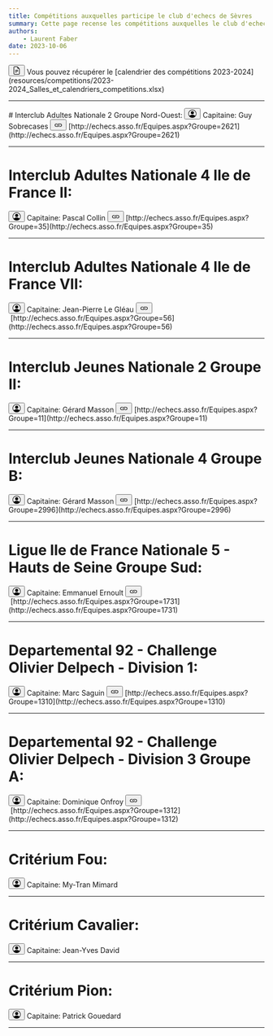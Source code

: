 ```yaml
---
title: Compétitions auxquelles participe le club d'echecs de Sèvres
summary: Cette page recense les compétitions auxquelles le club d'echecs de Sèvres est inscrit, et donne les informations nécessaires aux joueurs des différentes équipes
authors:
    - Laurent Faber
date: 2023-10-06
---
```

<button type="button" class="btn btn-primary">
<svg xmlns="http://www.w3.org/2000/svg" width="16" height="16" fill="currentColor" class="bi bi-file-earmark-text" viewBox="0 0 16 16">
  <path d="M5.5 7a.5.5 0 0 0 0 1h5a.5.5 0 0 0 0-1h-5zM5 9.5a.5.5 0 0 1 .5-.5h5a.5.5 0 0 1 0 1h-5a.5.5 0 0 1-.5-.5zm0 2a.5.5 0 0 1 .5-.5h2a.5.5 0 0 1 0 1h-2a.5.5 0 0 1-.5-.5z"/>
  <path d="M9.5 0H4a2 2 0 0 0-2 2v12a2 2 0 0 0 2 2h8a2 2 0 0 0 2-2V4.5L9.5 0zm0 1v2A1.5 1.5 0 0 0 11 4.5h2V14a1 1 0 0 1-1 1H4a1 1 0 0 1-1-1V2a1 1 0 0 1 1-1h5.5z"/>
</svg>
</button>&nbsp;Vous pouvez récupérer le [calendrier des compétitions 2023-2024](resources/competitions/2023-2024_Salles_et_calendriers_competitions.xlsx)
<hr/>
# Interclub Adultes Nationale 2 Groupe Nord-Ouest:

<button type="button" class="btn btn-primary">
<svg xmlns="http://www.w3.org/2000/svg" width="16" height="16" fill="currentColor" class="bi bi-person-circle" viewBox="0 0 16 16">
  <path d="M11 6a3 3 0 1 1-6 0 3 3 0 0 1 6 0z"/>
  <path fill-rule="evenodd" d="M0 8a8 8 0 1 1 16 0A8 8 0 0 1 0 8zm8-7a7 7 0 0 0-5.468 11.37C3.242 11.226 4.805 10 8 10s4.757 1.225 5.468 2.37A7 7 0 0 0 8 1z"/>
</svg>
</button>&nbsp;Capitaine: Guy Sobrecases

<button type="button" class="btn btn-primary">
<svg xmlns="http://www.w3.org/2000/svg" width="16" height="16" fill="currentColor" class="bi bi-link" viewBox="0 0 16 16">
  <path d="M6.354 5.5H4a3 3 0 0 0 0 6h3a3 3 0 0 0 2.83-4H9c-.086 0-.17.01-.25.031A2 2 0 0 1 7 10.5H4a2 2 0 1 1 0-4h1.535c.218-.376.495-.714.82-1z"/>
  <path d="M9 5.5a3 3 0 0 0-2.83 4h1.098A2 2 0 0 1 9 6.5h3a2 2 0 1 1 0 4h-1.535a4.02 4.02 0 0 1-.82 1H12a3 3 0 1 0 0-6H9z"/>
</svg></button>&nbsp;[http://echecs.asso.fr/Equipes.aspx?Groupe=2621](http://echecs.asso.fr/Equipes.aspx?Groupe=2621)
<hr/>

# Interclub Adultes Nationale 4 Ile de France II:

<button type="button" class="btn btn-primary">
<svg xmlns="http://www.w3.org/2000/svg" width="16" height="16" fill="currentColor" class="bi bi-person-circle" viewBox="0 0 16 16">
  <path d="M11 6a3 3 0 1 1-6 0 3 3 0 0 1 6 0z"/>
  <path fill-rule="evenodd" d="M0 8a8 8 0 1 1 16 0A8 8 0 0 1 0 8zm8-7a7 7 0 0 0-5.468 11.37C3.242 11.226 4.805 10 8 10s4.757 1.225 5.468 2.37A7 7 0 0 0 8 1z"/>
</svg>
</button>&nbsp;Capitaine: Pascal Collin

<button type="button" class="btn btn-primary">
<svg xmlns="http://www.w3.org/2000/svg" width="16" height="16" fill="currentColor" class="bi bi-link" viewBox="0 0 16 16">
  <path d="M6.354 5.5H4a3 3 0 0 0 0 6h3a3 3 0 0 0 2.83-4H9c-.086 0-.17.01-.25.031A2 2 0 0 1 7 10.5H4a2 2 0 1 1 0-4h1.535c.218-.376.495-.714.82-1z"/>
  <path d="M9 5.5a3 3 0 0 0-2.83 4h1.098A2 2 0 0 1 9 6.5h3a2 2 0 1 1 0 4h-1.535a4.02 4.02 0 0 1-.82 1H12a3 3 0 1 0 0-6H9z"/>
</svg></button>&nbsp;[http://echecs.asso.fr/Equipes.aspx?Groupe=35](http://echecs.asso.fr/Equipes.aspx?Groupe=35)
<hr/>

# Interclub Adultes Nationale 4 Ile de France VII:

<button type="button" class="btn btn-primary">
<svg xmlns="http://www.w3.org/2000/svg" width="16" height="16" fill="currentColor" class="bi bi-person-circle" viewBox="0 0 16 16">
  <path d="M11 6a3 3 0 1 1-6 0 3 3 0 0 1 6 0z"/>
  <path fill-rule="evenodd" d="M0 8a8 8 0 1 1 16 0A8 8 0 0 1 0 8zm8-7a7 7 0 0 0-5.468 11.37C3.242 11.226 4.805 10 8 10s4.757 1.225 5.468 2.37A7 7 0 0 0 8 1z"/>
</svg>
</button>&nbsp;Capitaine: Jean-Pierre Le Gléau

<button type="button" class="btn btn-primary">
<svg xmlns="http://www.w3.org/2000/svg" width="16" height="16" fill="currentColor" class="bi bi-link" viewBox="0 0 16 16">
  <path d="M6.354 5.5H4a3 3 0 0 0 0 6h3a3 3 0 0 0 2.83-4H9c-.086 0-.17.01-.25.031A2 2 0 0 1 7 10.5H4a2 2 0 1 1 0-4h1.535c.218-.376.495-.714.82-1z"/>
  <path d="M9 5.5a3 3 0 0 0-2.83 4h1.098A2 2 0 0 1 9 6.5h3a2 2 0 1 1 0 4h-1.535a4.02 4.02 0 0 1-.82 1H12a3 3 0 1 0 0-6H9z"/>
</svg></button>&nbsp;[http://echecs.asso.fr/Equipes.aspx?Groupe=56](http://echecs.asso.fr/Equipes.aspx?Groupe=56)
<hr/>

# Interclub Jeunes Nationale 2 Groupe II:

<button type="button" class="btn btn-primary">
<svg xmlns="http://www.w3.org/2000/svg" width="16" height="16" fill="currentColor" class="bi bi-person-circle" viewBox="0 0 16 16">
  <path d="M11 6a3 3 0 1 1-6 0 3 3 0 0 1 6 0z"/>
  <path fill-rule="evenodd" d="M0 8a8 8 0 1 1 16 0A8 8 0 0 1 0 8zm8-7a7 7 0 0 0-5.468 11.37C3.242 11.226 4.805 10 8 10s4.757 1.225 5.468 2.37A7 7 0 0 0 8 1z"/>
</svg>
</button>&nbsp;Capitaine: Gérard Masson

<button type="button" class="btn btn-primary">
<svg xmlns="http://www.w3.org/2000/svg" width="16" height="16" fill="currentColor" class="bi bi-link" viewBox="0 0 16 16">
  <path d="M6.354 5.5H4a3 3 0 0 0 0 6h3a3 3 0 0 0 2.83-4H9c-.086 0-.17.01-.25.031A2 2 0 0 1 7 10.5H4a2 2 0 1 1 0-4h1.535c.218-.376.495-.714.82-1z"/>
  <path d="M9 5.5a3 3 0 0 0-2.83 4h1.098A2 2 0 0 1 9 6.5h3a2 2 0 1 1 0 4h-1.535a4.02 4.02 0 0 1-.82 1H12a3 3 0 1 0 0-6H9z"/>
</svg></button>&nbsp;[http://echecs.asso.fr/Equipes.aspx?Groupe=11](http://echecs.asso.fr/Equipes.aspx?Groupe=11)
<hr/>

# Interclub Jeunes Nationale 4 Groupe B:

<button type="button" class="btn btn-primary">
<svg xmlns="http://www.w3.org/2000/svg" width="16" height="16" fill="currentColor" class="bi bi-person-circle" viewBox="0 0 16 16">
  <path d="M11 6a3 3 0 1 1-6 0 3 3 0 0 1 6 0z"/>
  <path fill-rule="evenodd" d="M0 8a8 8 0 1 1 16 0A8 8 0 0 1 0 8zm8-7a7 7 0 0 0-5.468 11.37C3.242 11.226 4.805 10 8 10s4.757 1.225 5.468 2.37A7 7 0 0 0 8 1z"/>
</svg>
</button>&nbsp;Capitaine: Gérard Masson

<button type="button" class="btn btn-primary">
<svg xmlns="http://www.w3.org/2000/svg" width="16" height="16" fill="currentColor" class="bi bi-link" viewBox="0 0 16 16">
  <path d="M6.354 5.5H4a3 3 0 0 0 0 6h3a3 3 0 0 0 2.83-4H9c-.086 0-.17.01-.25.031A2 2 0 0 1 7 10.5H4a2 2 0 1 1 0-4h1.535c.218-.376.495-.714.82-1z"/>
  <path d="M9 5.5a3 3 0 0 0-2.83 4h1.098A2 2 0 0 1 9 6.5h3a2 2 0 1 1 0 4h-1.535a4.02 4.02 0 0 1-.82 1H12a3 3 0 1 0 0-6H9z"/>
</svg></button>&nbsp;[http://echecs.asso.fr/Equipes.aspx?Groupe=2996](http://echecs.asso.fr/Equipes.aspx?Groupe=2996)
<hr/>

# Ligue Ile de France Nationale 5 - Hauts de Seine Groupe Sud:

<button type="button" class="btn btn-primary">
<svg xmlns="http://www.w3.org/2000/svg" width="16" height="16" fill="currentColor" class="bi bi-person-circle" viewBox="0 0 16 16">
  <path d="M11 6a3 3 0 1 1-6 0 3 3 0 0 1 6 0z"/>
  <path fill-rule="evenodd" d="M0 8a8 8 0 1 1 16 0A8 8 0 0 1 0 8zm8-7a7 7 0 0 0-5.468 11.37C3.242 11.226 4.805 10 8 10s4.757 1.225 5.468 2.37A7 7 0 0 0 8 1z"/>
</svg>
</button>&nbsp;Capitaine: Emmanuel Ernoult

<button type="button" class="btn btn-primary">
<svg xmlns="http://www.w3.org/2000/svg" width="16" height="16" fill="currentColor" class="bi bi-link" viewBox="0 0 16 16">
  <path d="M6.354 5.5H4a3 3 0 0 0 0 6h3a3 3 0 0 0 2.83-4H9c-.086 0-.17.01-.25.031A2 2 0 0 1 7 10.5H4a2 2 0 1 1 0-4h1.535c.218-.376.495-.714.82-1z"/>
  <path d="M9 5.5a3 3 0 0 0-2.83 4h1.098A2 2 0 0 1 9 6.5h3a2 2 0 1 1 0 4h-1.535a4.02 4.02 0 0 1-.82 1H12a3 3 0 1 0 0-6H9z"/>
</svg></button>&nbsp;[http://echecs.asso.fr/Equipes.aspx?Groupe=1731](http://echecs.asso.fr/Equipes.aspx?Groupe=1731)
<hr/>

# Departemental 92 - Challenge Olivier Delpech - Division 1:

<button type="button" class="btn btn-primary">
<svg xmlns="http://www.w3.org/2000/svg" width="16" height="16" fill="currentColor" class="bi bi-person-circle" viewBox="0 0 16 16">
  <path d="M11 6a3 3 0 1 1-6 0 3 3 0 0 1 6 0z"/>
  <path fill-rule="evenodd" d="M0 8a8 8 0 1 1 16 0A8 8 0 0 1 0 8zm8-7a7 7 0 0 0-5.468 11.37C3.242 11.226 4.805 10 8 10s4.757 1.225 5.468 2.37A7 7 0 0 0 8 1z"/>
</svg>
</button>&nbsp;Capitaine: Marc Saguin

<button type="button" class="btn btn-primary">
<svg xmlns="http://www.w3.org/2000/svg" width="16" height="16" fill="currentColor" class="bi bi-link" viewBox="0 0 16 16">
  <path d="M6.354 5.5H4a3 3 0 0 0 0 6h3a3 3 0 0 0 2.83-4H9c-.086 0-.17.01-.25.031A2 2 0 0 1 7 10.5H4a2 2 0 1 1 0-4h1.535c.218-.376.495-.714.82-1z"/>
  <path d="M9 5.5a3 3 0 0 0-2.83 4h1.098A2 2 0 0 1 9 6.5h3a2 2 0 1 1 0 4h-1.535a4.02 4.02 0 0 1-.82 1H12a3 3 0 1 0 0-6H9z"/>
</svg></button>&nbsp;[http://echecs.asso.fr/Equipes.aspx?Groupe=1310](http://echecs.asso.fr/Equipes.aspx?Groupe=1310)
<hr/>

# Departemental 92 - Challenge Olivier Delpech - Division 3 Groupe A:

<button type="button" class="btn btn-primary">
<svg xmlns="http://www.w3.org/2000/svg" width="16" height="16" fill="currentColor" class="bi bi-person-circle" viewBox="0 0 16 16">
  <path d="M11 6a3 3 0 1 1-6 0 3 3 0 0 1 6 0z"/>
  <path fill-rule="evenodd" d="M0 8a8 8 0 1 1 16 0A8 8 0 0 1 0 8zm8-7a7 7 0 0 0-5.468 11.37C3.242 11.226 4.805 10 8 10s4.757 1.225 5.468 2.37A7 7 0 0 0 8 1z"/>
</svg>
</button>&nbsp;Capitaine: Dominique Onfroy

<button type="button" class="btn btn-primary">
<svg xmlns="http://www.w3.org/2000/svg" width="16" height="16" fill="currentColor" class="bi bi-link" viewBox="0 0 16 16">
  <path d="M6.354 5.5H4a3 3 0 0 0 0 6h3a3 3 0 0 0 2.83-4H9c-.086 0-.17.01-.25.031A2 2 0 0 1 7 10.5H4a2 2 0 1 1 0-4h1.535c.218-.376.495-.714.82-1z"/>
  <path d="M9 5.5a3 3 0 0 0-2.83 4h1.098A2 2 0 0 1 9 6.5h3a2 2 0 1 1 0 4h-1.535a4.02 4.02 0 0 1-.82 1H12a3 3 0 1 0 0-6H9z"/>
</svg></button>&nbsp;[http://echecs.asso.fr/Equipes.aspx?Groupe=1312](http://echecs.asso.fr/Equipes.aspx?Groupe=1312)
<hr/>

# Critérium Fou:

<button type="button" class="btn btn-primary">
<svg xmlns="http://www.w3.org/2000/svg" width="16" height="16" fill="currentColor" class="bi bi-person-circle" viewBox="0 0 16 16">
  <path d="M11 6a3 3 0 1 1-6 0 3 3 0 0 1 6 0z"/>
  <path fill-rule="evenodd" d="M0 8a8 8 0 1 1 16 0A8 8 0 0 1 0 8zm8-7a7 7 0 0 0-5.468 11.37C3.242 11.226 4.805 10 8 10s4.757 1.225 5.468 2.37A7 7 0 0 0 8 1z"/>
</svg>
</button>&nbsp;Capitaine: My-Tran Mimard
<hr/>

# Critérium Cavalier:

<button type="button" class="btn btn-primary">
<svg xmlns="http://www.w3.org/2000/svg" width="16" height="16" fill="currentColor" class="bi bi-person-circle" viewBox="0 0 16 16">
  <path d="M11 6a3 3 0 1 1-6 0 3 3 0 0 1 6 0z"/>
  <path fill-rule="evenodd" d="M0 8a8 8 0 1 1 16 0A8 8 0 0 1 0 8zm8-7a7 7 0 0 0-5.468 11.37C3.242 11.226 4.805 10 8 10s4.757 1.225 5.468 2.37A7 7 0 0 0 8 1z"/>
</svg>
</button>&nbsp;Capitaine: Jean-Yves David
<hr/>

# Critérium Pion:

<button type="button" class="btn btn-primary">
<svg xmlns="http://www.w3.org/2000/svg" width="16" height="16" fill="currentColor" class="bi bi-person-circle" viewBox="0 0 16 16">
  <path d="M11 6a3 3 0 1 1-6 0 3 3 0 0 1 6 0z"/>
  <path fill-rule="evenodd" d="M0 8a8 8 0 1 1 16 0A8 8 0 0 1 0 8zm8-7a7 7 0 0 0-5.468 11.37C3.242 11.226 4.805 10 8 10s4.757 1.225 5.468 2.37A7 7 0 0 0 8 1z"/>
</svg>
</button>&nbsp;Capitaine: Patrick Gouedard
<hr/>